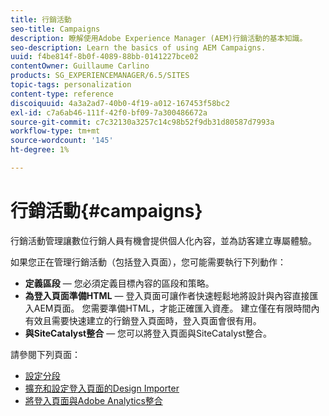 ```yaml
---
title: 行銷活動
seo-title: Campaigns
description: 瞭解使用Adobe Experience Manager (AEM)行銷活動的基本知識。
seo-description: Learn the basics of using AEM Campaigns.
uuid: f4be814f-8b0f-4089-88bb-0141227bce02
contentOwner: Guillaume Carlino
products: SG_EXPERIENCEMANAGER/6.5/SITES
topic-tags: personalization
content-type: reference
discoiquuid: 4a3a2ad7-40b0-4f19-a012-167453f58bc2
exl-id: c7a6ab46-111f-42f0-bf09-7a300486672a
source-git-commit: c7c32130a3257c14c98b52f9db31d80587d7993a
workflow-type: tm+mt
source-wordcount: '145'
ht-degree: 1%

---
```


# 行銷活動{#campaigns}

行銷活動管理讓數位行銷人員有機會提供個人化內容，並為訪客建立專屬體驗。

如果您正在管理行銷活動（包括登入頁面），您可能需要執行下列動作：

* **定義區段**  — 您必須定義目標內容的區段和策略。
* **為登入頁面準備HTML**  — 登入頁面可讓作者快速輕鬆地將設計與內容直接匯入AEM頁面。 您需要準備HTML，才能正確匯入資產。 建立僅在有限時間內有效且需要快速建立的行銷登入頁面時，登入頁面會很有用。
* **與SiteCatalyst整合**  — 您可以將登入頁面與SiteCatalyst整合。

請參閱下列頁面：

* [設定分段](/help/sites-administering/campaign-segmentation.md)
* [擴充和設定登入頁面的Design Importer](/help/sites-administering/extending-the-design-importer-for-landingpages.md)
* [將登入頁面與Adobe Analytics整合](/help/sites-administering/integrating-landing-pages-with-adobe-analytics.md)
